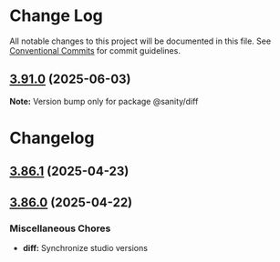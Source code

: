 # Change Log

All notable changes to this project will be documented in this file.
See [Conventional Commits](https://conventionalcommits.org) for commit guidelines.

## [3.91.0](https://github.com/sanity-io/sanity/compare/v3.90.0...v3.91.0) (2025-06-03)

**Note:** Version bump only for package @sanity/diff

# Changelog

## [3.86.1](https://github.com/sanity-io/sanity/compare/v3.86.0...v3.86.1) (2025-04-23)

## [3.86.0](https://github.com/sanity-io/sanity/compare/diff-v3.85.1...diff-v3.86.0) (2025-04-22)

### Miscellaneous Chores

* **diff:** Synchronize studio versions
